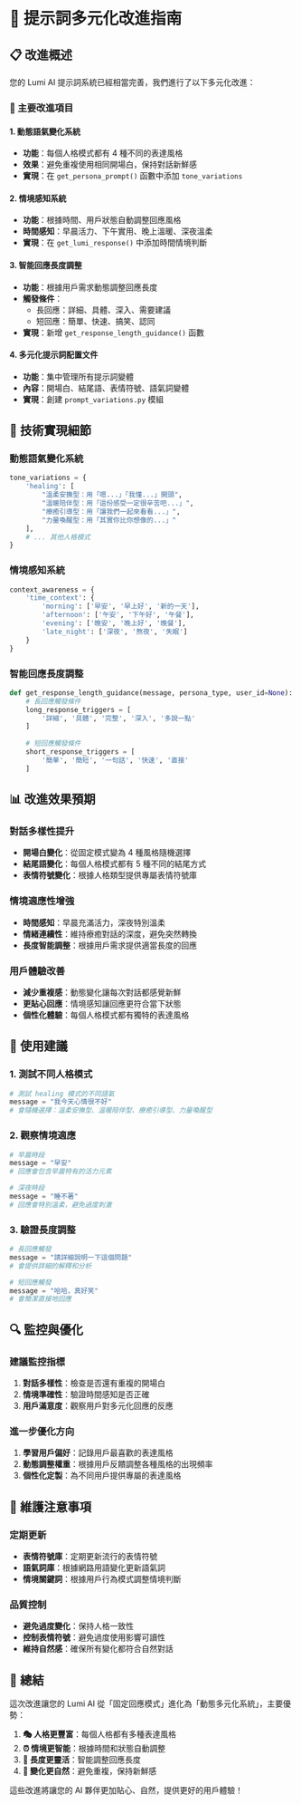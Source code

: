 # 🎯 提示詞多元化改進指南

## 📋 改進概述

您的 Lumi AI 提示詞系統已經相當完善，我們進行了以下多元化改進：

### 🌟 主要改進項目

#### 1. **動態語氣變化系統** 
- **功能**：每個人格模式都有 4 種不同的表達風格
- **效果**：避免重複使用相同開場白，保持對話新鮮感
- **實現**：在 `get_persona_prompt()` 函數中添加 `tone_variations`

#### 2. **情境感知系統**
- **功能**：根據時間、用戶狀態自動調整回應風格
- **時間感知**：早晨活力、下午實用、晚上溫暖、深夜溫柔
- **實現**：在 `get_lumi_response()` 中添加時間情境判斷

#### 3. **智能回應長度調整**
- **功能**：根據用戶需求動態調整回應長度
- **觸發條件**：
  - 長回應：詳細、具體、深入、需要建議
  - 短回應：簡單、快速、搞笑、認同
- **實現**：新增 `get_response_length_guidance()` 函數

#### 4. **多元化提示詞配置文件**
- **功能**：集中管理所有提示詞變體
- **內容**：開場白、結尾語、表情符號、語氣詞變體
- **實現**：創建 `prompt_variations.py` 模組

## 🔧 技術實現細節

### 動態語氣變化系統

```python
tone_variations = {
    'healing': [
        "溫柔安撫型：用「嗯...」「我懂...」開頭",
        "溫暖陪伴型：用「這份感受一定很辛苦吧...」",
        "療癒引導型：用「讓我們一起來看看...」",
        "力量喚醒型：用「其實你比你想像的...」"
    ],
    # ... 其他人格模式
}
```

### 情境感知系統

```python
context_awareness = {
    'time_context': {
        'morning': ['早安', '早上好', '新的一天'],
        'afternoon': ['午安', '下午好', '午餐'],
        'evening': ['晚安', '晚上好', '晚餐'],
        'late_night': ['深夜', '熬夜', '失眠']
    }
}
```

### 智能回應長度調整

```python
def get_response_length_guidance(message, persona_type, user_id=None):
    # 長回應觸發條件
    long_response_triggers = [
        '詳細', '具體', '完整', '深入', '多說一點'
    ]
    
    # 短回應觸發條件
    short_response_triggers = [
        '簡單', '簡短', '一句話', '快速', '直接'
    ]
```

## 📊 改進效果預期

### 對話多樣性提升
- **開場白變化**：從固定模式變為 4 種風格隨機選擇
- **結尾語變化**：每個人格模式都有 5 種不同的結尾方式
- **表情符號變化**：根據人格類型提供專屬表情符號庫

### 情境適應性增強
- **時間感知**：早晨充滿活力，深夜特別溫柔
- **情緒連續性**：維持療癒對話的深度，避免突然轉換
- **長度智能調整**：根據用戶需求提供適當長度的回應

### 用戶體驗改善
- **減少重複感**：動態變化讓每次對話都感覺新鮮
- **更貼心回應**：情境感知讓回應更符合當下狀態
- **個性化體驗**：每個人格模式都有獨特的表達風格

## 🚀 使用建議

### 1. **測試不同人格模式**
```python
# 測試 healing 模式的不同語氣
message = "我今天心情很不好"
# 會隨機選擇：溫柔安撫型、溫暖陪伴型、療癒引導型、力量喚醒型
```

### 2. **觀察情境適應**
```python
# 早晨時段
message = "早安"
# 回應會包含早晨特有的活力元素

# 深夜時段  
message = "睡不著"
# 回應會特別溫柔，避免過度刺激
```

### 3. **驗證長度調整**
```python
# 長回應觸發
message = "請詳細說明一下這個問題"
# 會提供詳細的解釋和分析

# 短回應觸發
message = "哈哈，真好笑"
# 會簡潔直接地回應
```

## 🔍 監控與優化

### 建議監控指標
1. **對話多樣性**：檢查是否還有重複的開場白
2. **情境準確性**：驗證時間感知是否正確
3. **用戶滿意度**：觀察用戶對多元化回應的反應

### 進一步優化方向
1. **學習用戶偏好**：記錄用戶最喜歡的表達風格
2. **動態調整權重**：根據用戶反饋調整各種風格的出現頻率
3. **個性化定製**：為不同用戶提供專屬的表達風格

## 📝 維護注意事項

### 定期更新
- **表情符號庫**：定期更新流行的表情符號
- **語氣詞庫**：根據網路用語變化更新語氣詞
- **情境關鍵詞**：根據用戶行為模式調整情境判斷

### 品質控制
- **避免過度變化**：保持人格一致性
- **控制表情符號**：避免過度使用影響可讀性
- **維持自然感**：確保所有變化都符合自然對話

## 🎉 總結

這次改進讓您的 Lumi AI 從「固定回應模式」進化為「動態多元化系統」，主要優勢：

1. **🎭 人格更豐富**：每個人格都有多種表達風格
2. **⏰ 情境更智能**：根據時間和狀態自動調整
3. **📏 長度更靈活**：智能調整回應長度
4. **🔄 變化更自然**：避免重複，保持新鮮感

這些改進將讓您的 AI 夥伴更加貼心、自然，提供更好的用戶體驗！ 